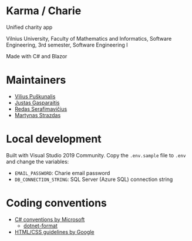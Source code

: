 # Karma / Charie
Unified charity app

Vilnius University, Faculty of Mathematics and Informatics, Software Engineering, 3rd semester, Software Engineering I

Made with C# and Blazor

# Maintainers
* [Vilius Puškunalis](https://github.com/Puskunalis)
* [Justas Gasparaitis](https://github.com/JustasGasparaitis)
* [Redas Serafimavičius](https://github.com/redasSer)
* [Martynas Strazdas](https://github.com/MartynasStrazdas)

# Local development
Built with Visual Studio 2019 Community. Copy the `.env.sample` file to `.env` and change the variables:

* `EMAIL_PASSWORD`: Charie email password
* `DB_CONNECTION_STRING`: SQL Server (Azure SQL) connection string

# Coding conventions
- [C# conventions by Microsoft](https://docs.microsoft.com/en-us/dotnet/csharp/fundamentals/coding-style/coding-conventions)
   - [dotnet-format](https://github.com/dotnet/format)
- [HTML/CSS guidelines by Google](https://google.github.io/styleguide/htmlcssguide.html)
